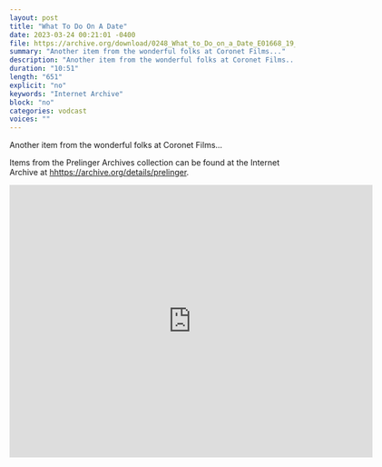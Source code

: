 ```yaml
---
layout: post
title: "What To Do On A Date"
date: 2023-03-24 00:21:01 -0400
file: https://archive.org/download/0248_What_to_Do_on_a_Date_E01668_19_40_42_00/0248_What_to_Do_on_a_Date_E01668_19_40_42_00.m4v
summary: "Another item from the wonderful folks at Coronet Films..."
description: "Another item from the wonderful folks at Coronet Films..."
duration: "10:51"
length: "651"
explicit: "no" 
keywords: "Internet Archive"
block: "no" 
categories: vodcast
voices: ""
---
```

Another item from the wonderful folks at Coronet Films...

Items from the Prelinger Archives collection can be found at the Internet Archive at <hhttps://archive.org/details/prelinger>.

<iframe src="https://archive.org/embed/0248_What_to_Do_on_a_Date_E01668_19_40_42_00" width="640" height="480" frameborder="0" webkitallowfullscreen="true" mozallowfullscreen="true" allowfullscreen></iframe>
